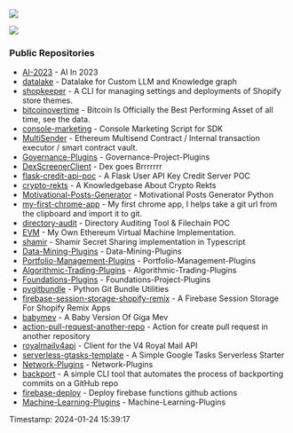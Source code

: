 <img src="https://github-profile-trophy.vercel.app/?username=0xlino&theme=onedark"/>

![](https://komarev.com/ghpvc/?username=0xlino&color=blue&style=flat)
### Public Repositories 
- [AI-2023](https://github.com/0xlino/AI-2023) - AI In 2023
- [datalake](https://github.com/0xlino/datalake) - Datalake for Custom LLM and Knowledge graph
- [shopkeeper](https://github.com/0xlino/shopkeeper) - A CLI for managing settings and deployments of Shopify store themes.
- [bitcoinovertime](https://github.com/0xlino/bitcoinovertime) - Bitcoin Is Officially the Best Performing Asset of all time, see the data.
- [console-marketing](https://github.com/0xlino/console-marketing) - Console Marketing Script for SDK
- [MultiSender](https://github.com/0xlino/MultiSender) - Ethereum Multisend Contract / Internal transaction executor / smart contract vault. 
- [Governance-Plugins](https://github.com/0xlino/Governance-Plugins) - Governance-Project-Plugins
- [DexScreenerClient](https://github.com/0xlino/DexScreenerClient) - Dex goes Brrrrrrr
- [flask-credit-api-poc](https://github.com/0xlino/flask-credit-api-poc) - A Flask User API Key Credit Server POC
- [crypto-rekts](https://github.com/0xlino/crypto-rekts) - A Knowledgebase About Crypto Rekts
- [Motivational-Posts-Generator](https://github.com/0xlino/Motivational-Posts-Generator) - Motivational Posts Generator Python
- [my-first-chrome-app](https://github.com/0xlino/my-first-chrome-app) - My first chrome app, I helps take a git url from the clipboard and import it to git. 
- [directory-audit](https://github.com/0xlino/directory-audit) - Directory Auditing Tool & Filechain POC
- [EVM](https://github.com/0xlino/EVM) - My Own Ethereum Virtual Machine Implementation.
- [shamir](https://github.com/0xlino/shamir) - Shamir Secret Sharing implementation in Typescript
- [Data-Mining-Plugins](https://github.com/0xlino/Data-Mining-Plugins) - Data-Mining-Plugins
- [Portfolio-Management-Plugins](https://github.com/0xlino/Portfolio-Management-Plugins) - Portfolio-Management-Plugins
- [Algorithmic-Trading-Plugins](https://github.com/0xlino/Algorithmic-Trading-Plugins) - Algorithmic-Trading-Plugins
- [Foundations-Plugins](https://github.com/0xlino/Foundations-Plugins) - Foundations-Project-Plugins
- [pygitbundle](https://github.com/0xlino/pygitbundle) - Python Git Bundle Utilities 
- [firebase-session-storage-shopify-remix](https://github.com/0xlino/firebase-session-storage-shopify-remix) - A Firebase Session Storage For Shopify Remix Apps
- [babymev](https://github.com/0xlino/babymev) - A Baby Version Of Giga Mev
- [action-pull-request-another-repo](https://github.com/0xlino/action-pull-request-another-repo) - Action for create pull request in another repository
- [royalmailv4api](https://github.com/0xlino/royalmailv4api) - Client for the V4 Royal Mail API
- [serverless-gtasks-template](https://github.com/0xlino/serverless-gtasks-template) - A Simple Google Tasks Serverless Starter
- [Network-Plugins](https://github.com/0xlino/Network-Plugins) - Network-Plugins
- [backport](https://github.com/0xlino/backport) - A simple CLI tool that automates the process of backporting commits on a GitHub repo
- [firebase-deploy](https://github.com/0xlino/firebase-deploy) - Deploy firebase functions github actions
- [Machine-Learning-Plugins](https://github.com/0xlino/Machine-Learning-Plugins) - Machine-Learning-Plugins

Timestamp: 2024-01-24 15:39:17
